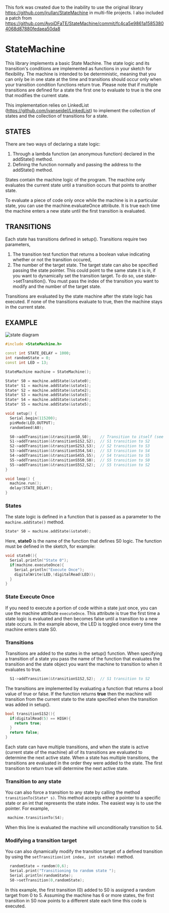 This fork was created due to the inability to use the original library https://github.com/jrullan/StateMachine in multi-file projects.
I also included a patch from https://github.com/AvoiDFaTE/StateMachine/commit/fc4ca5e9861a15853804068d87880fedaea50da8

# StateMachine
This library implements a basic State Machine. The state logic and its transition's conditions are implemented as functions in your sketch for flexibility. The machine is intended to be deterministic, meaning that you can only be in one state at the time and transitions should occur only when your transition condition functions return true. Please note that if multiple transitions are defined for a state the first one to evaluate to true is the one that modifies the current state.

This implementation relies on LinkedList (https://github.com/ivanseidel/LinkedList) to implement the collection of states and the collection of transitions for a state.

## STATES
There are two ways of declaring a state logic:
1. Through a lambda function (an anonymous function) declared in the addState() method.
2. Defining the function normally and passing the address to the addState() method.
 
States contain the machine logic of the program. The machine only evaluates the current state until a transition occurs that points to another state.

To evaluate a piece of code only once while the machine is in a particular state, you can use the machine.evaluateOnce attribute. It is true each time the machine enters a new state until the first transition is evaluated.

## TRANSITIONS
Each state has transitions defined in setup(). Transitions require two parameters, 
1. The transition test function that returns a boolean value indicating whether or not the transition occured, 
2. The number of the target state. The target state can also be specified passing the state pointer. This could point to the same state it is in, if you want to dynamically set the transition target. To do so, use state->setTransition(). You must pass the index of the transition you want to modify and the number of the target state.

Transitions are evaluated by the state machine after the state logic has executed. If none of the transitions evaluate to true, then the machine stays in the current state. 

## EXAMPLE

![state diagram](STATEMACHINE.png)

```c++
#include <StateMachine.h>

const int STATE_DELAY = 1000;
int randomState = 0;
const int LED = 13;

StateMachine machine = StateMachine();

State* S0 = machine.addState(&state0); 
State* S1 = machine.addState(&state1);
State* S2 = machine.addState(&state2);
State* S3 = machine.addState(&state3);
State* S4 = machine.addState(&state4);
State* S5 = machine.addState(&state5);

void setup() {
  Serial.begin(115200);
  pinMode(LED,OUTPUT);
  randomSeed(A0);

  S0->addTransition(&transitionS0,S0);    // Transition to itself (see transition logic for details)
  S1->addTransition(&transitionS1S2,S2);  // S1 transition to S2
  S2->addTransition(&transitionS2S3,S3);  // S2 transition to S3
  S3->addTransition(&transitionS3S4,S4);  // S3 transition to S4
  S4->addTransition(&transitionS4S5,S5);  // S4 transition to S5
  S5->addTransition(&transitionS5S0,S0);  // S5 transition to S0
  S5->addTransition(&transitionS5S2,S2);  // S5 transition to S2
}

void loop() {
  machine.run();
  delay(STATE_DELAY);
}
```

### States

The state logic is defined in a function that is passed as a parameter to the ``` machine.addState() ``` method.

```c++
State* S0 = machine.addState(&state0); 
```
Here, **state0** is the name of the function that defines S0 logic. The function must be defined in the sketch, for example:

```c++
void state0(){
  Serial.println("State 0");
  if(machine.executeOnce){
    Serial.println("Execute Once");
    digitalWrite(LED,!digitalRead(LED));
  }
}
```
### State Execute Once

If you need to execute a portion of code within a state just once, you can use the machine attribute ```executeOnce```. This attribute is true the first time a state logic is evaluated and then becomes false until a transition to a new state occurs. In the example above, the LED is toggled once every time the machine enters state S0.  

### Transitions

Transitions are added to the states in the setup() function. When specifying a transition of a state you pass the name of the function that evaluates the transition and the state object you want the machine to transition to when it evaluates to true.

```c++
  S1->addTransition(&transitionS1S2,S2);  // S1 transition to S2
```

The transitions are implemented by evaluating a function that returns a bool value of true or false. If the function returns **true** then the machine will transition from the current state to the state specified when the transition was added in setup().

```c++
bool transitionS1S2(){
  if(digitalRead(5) == HIGH){
    return true;
  }
  return false;
}
```

Each state can have multiple transitions, and when the state is active (current state of the machine) all of its transitions are evaluated to determine the next active state. When a state has multiple transitions, the transitions are evaluated in the order they were added to the state. The first transition to return true will determine the next active state.

### Transition to any state

You can also force a transition to any state by calling the method ```transitionTo(State* s)```. This method accepts either a pointer to a specific state or an int that represents the state index. The easiest way is to use the pointer. For example,

```c++
 machine.transitionTo(S4);
```

When this line is evaluated the machine will unconditionally transition to S4.

### Modifying a transition target

You can also dynamically modify the transition target of a defined transition by using the ```setTransition(int index, int stateNo)``` method.

```c++
  randomState = random(0,6);
  Serial.print("Transitioning to random state ");
  Serial.println(randomState);
  S0->setTransition(0,randomState);
```

In this example, the first transition (0) added to S0 is assigned a random target from 0 to 5. Assuming the machine has 6 or more states, the first transition in S0 now points to a different state each time this code is executed.
